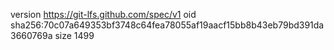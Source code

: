 version https://git-lfs.github.com/spec/v1
oid sha256:70c07a649353bf3748c64fea78055af19aacf15bb8b43eb79bd391da3660769a
size 1499
